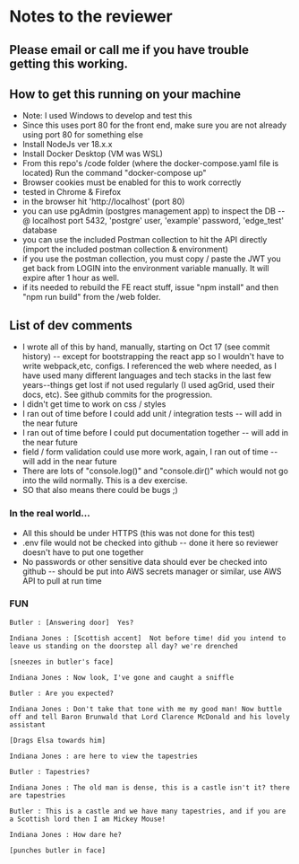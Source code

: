 # Notes to the reviewer

## Please email or call me if you have trouble getting this working.

## How to get this running on your machine
- Note: I used Windows to develop and test this
- Since this uses port 80 for the front end, make sure you are not already using port 80 for something else
- Install NodeJs ver 18.x.x
- Install Docker Desktop (VM was WSL)
- From this repo's /code folder (where the docker-compose.yaml file is located)
    Run the command "docker-compose up"
- Browser cookies must be enabled for this to work correctly
- tested in Chrome & Firefox
- in the browser hit 'http://localhost' (port 80)
- you can use pgAdmin (postgres management app) to inspect the DB -- @ localhost port 5432, 'postgre' user, 'example' password,  'edge_test' database
- you can use the included Postman collection to hit the API directly (import the included postman collection & environment)
- if you use the postman collection, you must copy / paste the JWT you get back from LOGIN into the environment variable manually. It will expire after 1 hour as well.
- if its needed to rebuild the FE react stuff, issue "npm install" and then "npm run build" from the /web folder.
## List of dev comments
- I wrote all of this by hand, manually, starting on Oct 17 (see commit history) -- except for bootstrapping the react app so I wouldn't have to write webpack,etc, configs. I referenced the web where needed, as I have used many different languages and tech stacks in the last few years--things get lost if not used regularly (I used agGrid, used their docs, etc). See github commits for the progression.
- I didn't get time to work on css / styles
- I ran out of time before I could add unit / integration tests -- will add in the near future
- I ran out of time before I could put documentation together -- will add in the near future
- field / form validation could use more work, again, I ran out of time -- will add in the near future
- There are lots of "console.log()" and "console.dir()" which would not go into the wild normally. This is a dev exercise.
- SO that also means there could be bugs ;)  

### In the real world...
- All this should be under HTTPS (this was not done for this test)
- .env file would not be checked into github -- done it here so reviewer doesn't have to put one together
- No passwords or other sensitive data should ever be checked into github -- should be put into AWS secrets manager or similar, use AWS API to pull at run time



### FUN
    Butler : [Answering door]  Yes?

    Indiana Jones : [Scottish accent]  Not before time! did you intend to leave us standing on the doorstep all day? we're drenched

    [sneezes in butler's face] 

    Indiana Jones : Now look, I've gone and caught a sniffle

    Butler : Are you expected?

    Indiana Jones : Don't take that tone with me my good man! Now buttle off and tell Baron Brunwald that Lord Clarence McDonald and his lovely assistant

    [Drags Elsa towards him] 

    Indiana Jones : are here to view the tapestries

    Butler : Tapestries?

    Indiana Jones : The old man is dense, this is a castle isn't it? there are tapestries

    Butler : This is a castle and we have many tapestries, and if you are a Scottish lord then I am Mickey Mouse!

    Indiana Jones : How dare he?

    [punches butler in face] 
###
